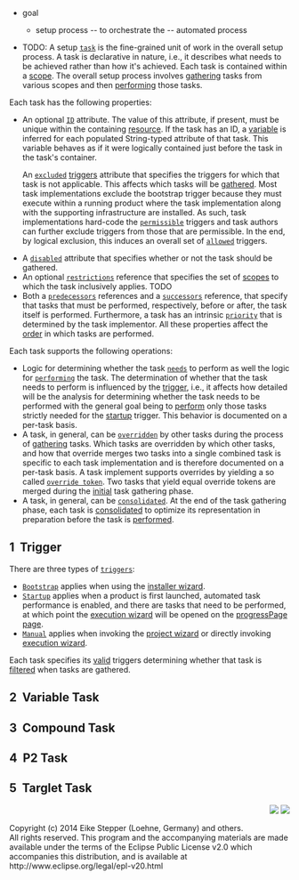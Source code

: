 * goal
  * setup process -- to orchestrate the -- automated process

* TODO:
 A setup <a href="../../javadoc/org/eclipse/oomph/setup/SetupTask.html" title="Interface in org.eclipse.oomph.setup"><code>task</code></a> is the fine-grained unit of work in the overall setup process.
 A task is declarative in nature,
 i.e., it describes what needs to be achieved rather than how it's achieved.
 Each task is contained within a <a href="DocScope.html" title="Article in Oomph Setup Documentation">scope</a>.
 The overall setup process involves <a href="DocTaskComposition.html" title="Article in Oomph Setup Documentation">gathering</a> tasks from various scopes
 and then <a href="DocTaskExecution.html" title="Article in Oomph Setup Documentation">performing</a> those tasks.
 </p>

<a name="DocTask.properties">
<p>
 Each task has the following properties:
 <ul>

<a name="DocTask.id">
<li>
 An optional <a href="../../javadoc/org/eclipse/oomph/setup/SetupTask.html#getID()" title="Method in org.eclipse.oomph.setup.SetupTask"><code>ID</code></a> attribute.
 The value of this attribute,
 if present,
 must be unique within the containing <a href="DocSetupResource.html" title="Article in Oomph Setup Documentation">resource</a>.
 If the task has an ID,
 a <a href="DocTask.html#DocVariableTask" title="Chapter in Oomph Setup Documentation">variable</a> is inferred for each populated String-typed attribute of that task.
 This variable behaves as if it were logically contained just before the task in the task's container.
 </li>

<a name="DocTask.excludedTriggers">
<p>
 An <a href="../../javadoc/org/eclipse/oomph/setup/SetupTask.html#getExcludedTriggers()" title="Method in org.eclipse.oomph.setup.SetupTask"><code>excluded</code></a> <a href="DocTask.html#DocTrigger" title="Chapter in Oomph Setup Documentation">triggers</a> attribute
 that specifies the triggers for which that task is not applicable.
 This affects which tasks will be <a href="DocTaskComposition.html" title="Article in Oomph Setup Documentation">gathered</a>.
 Most task implementations exclude the bootstrap trigger
 because they must execute within a running product where the task implementation along with the supporting infrastructure are installed.
 As such, task implementations hard-code the <a href="../../javadoc/org/eclipse/oomph/setup/SetupTask.html#getValidTriggers()" title="Method in org.eclipse.oomph.setup.SetupTask"><code>permissible</code></a> triggers
 and task authors can further exclude triggers from those that are permissible.
 In the end,
 by logical exclusion,
 this induces an overall set of <a href="../../javadoc/org/eclipse/oomph/setup/SetupTask.html#getTriggers()" title="Method in org.eclipse.oomph.setup.SetupTask"><code>allowed</code></a> triggers.
 </li>

<a name="DocTask.disabled">
<li>
 A <a href="../../javadoc/org/eclipse/oomph/setup/SetupTask.html#isDisabled()" title="Method in org.eclipse.oomph.setup.SetupTask"><code>disabled</code></a> attribute that specifies whether or not the task should be gathered.
 </li>

<a name="DocTask.restrictions">
<li>
 An optional <a href="../../javadoc/org/eclipse/oomph/setup/SetupTask.html#getRestrictions()" title="Method in org.eclipse.oomph.setup.SetupTask"><code>restrictions</code></a> reference
 that specifies the set of <a href="DocScope.html" title="Article in Oomph Setup Documentation">scopes</a> to which the task inclusively applies.
 TODO
 </li>

<a name="DocTask.order">
<li>
 Both a <a href="../../javadoc/org/eclipse/oomph/setup/SetupTask.html#getPredecessors()" title="Method in org.eclipse.oomph.setup.SetupTask"><code>predecessors</code></a> references and a <a href="../../javadoc/org/eclipse/oomph/setup/SetupTask.html#getSuccessors()" title="Method in org.eclipse.oomph.setup.SetupTask"><code>successors</code></a> reference,
 that specify that tasks that must be performed, respectively, before or after, the task itself is performed.
 Furthermore, a task has an intrinsic <a href="../../javadoc/org/eclipse/oomph/setup/SetupTask.html#getPriority()" title="Method in org.eclipse.oomph.setup.SetupTask"><code>priority</code></a> that is determined by the task implementor.
 All these properties affect the <a href="DocTaskComposition.html#Reorder" title="Chapter in Oomph Setup Documentation">order</a> in which tasks are performed.
 </li>

<a name="DocTask.operations">
</ul>
 <p>
 Each task supports the following operations:
 <ul>

<a name="DocTask.performance">
<li>
 Logic for determining whether the task <a href="../../javadoc/org/eclipse/oomph/setup/SetupTask.html#isNeeded(org.eclipse.oomph.setup.SetupTaskContext)" title="Method in org.eclipse.oomph.setup.SetupTask"><code>needs</code></a> to perform
 as well the logic for <a href="../../javadoc/org/eclipse/oomph/setup/SetupTask.html#perform(org.eclipse.oomph.setup.SetupTaskContext)" title="Method in org.eclipse.oomph.setup.SetupTask"><code>performing</code></a> the task.
 The determination of whether that the task needs to perform
 is influenced by the <a href="DocTask.html#DocTrigger" title="Chapter in Oomph Setup Documentation">trigger</a>,
 i.e.,
 it affects how detailed will be the analysis for determining whether the task needs to be performed
 with the general goal being to <a href="DocTaskExecution.html" title="Article in Oomph Setup Documentation">perform</a> only those tasks strictly needed for the <a href="DocTask.html#DocTrigger.startup" title="Section in Oomph Setup Documentation">startup</a> trigger.
 This behavior is documented on a per-task basis.
 </li>

<a name="DocTask.override">
<li>
 A task, in general, can be <a href="../../javadoc/org/eclipse/oomph/setup/SetupTask.html#overrideFor(org.eclipse.oomph.setup.SetupTask)" title="Method in org.eclipse.oomph.setup.SetupTask"><code>overridden</code></a> by other tasks during the process of <a href="DocTaskComposition.html" title="Article in Oomph Setup Documentation">gathering</a> tasks.
 Which tasks are overridden by which other tasks,
 and how that override merges two tasks into a single combined task
 is specific to each task implementation and is therefore documented on a per-task basis.
 A task implement supports overrides by yielding a so called <a href="../../javadoc/org/eclipse/oomph/setup/SetupTask.html#getOverrideToken()" title="Method in org.eclipse.oomph.setup.SetupTask"><code>override token</code></a>.
 Two tasks that yield equal override tokens are merged during the <a href="DocTaskComposition.html#InitialPhase" title="Chapter in Oomph Setup Documentation">initial</a> task gathering phase.
 </li>

<a name="DocTask.consolidate">
<li>
 A task, in general, can be <a href="../../javadoc/org/eclipse/oomph/setup/SetupTask.html#consolidate()" title="Method in org.eclipse.oomph.setup.SetupTask"><code>consolidated</code></a>.
 At the end of the task gathering phase,
 each task is <a href="DocTaskComposition.html#Consolidation" title="Chapter in Oomph Setup Documentation">consolidated</a> to optimize its representation in preparation before the task is <a href="DocTaskExecution.html" title="Article in Oomph Setup Documentation">performed</a>.
 </li>

<a name="DocTask.footer">
</ul>
 </p>

<h2><a name="DocTrigger"></a>1&nbsp;&nbsp;Trigger</h2>


<a name="DocTrigger.introduction">
<p>
 There are three types of <a href="../../javadoc/org/eclipse/oomph/setup/Trigger.html" title="Class in org.eclipse.oomph.setup"><code>triggers</code></a>:
 <ul>

<a name="DocTrigger.bootstrap">
<li>
 <a href="../../javadoc/org/eclipse/oomph/setup/Trigger.html#BOOTSTRAP" title="Field in org.eclipse.oomph.setup.Trigger"><code>Bootstrap</code></a> applies when using the <a href="../user/wizard/DocInstallWizard.html" title="Article in Oomph Setup Documentation">installer wizard</a>.
 </li>

<a name="DocTrigger.startup">
<li>
 <a href="../../javadoc/org/eclipse/oomph/setup/Trigger.html#STARTUP" title="Field in org.eclipse.oomph.setup.Trigger"><code>Startup</code></a> applies when a product is first launched, automated task performance is enabled, and there are tasks that need to be performed,
 at which point the <a href="../user/wizard/DocUpdateWizard.html" title="Article in Oomph Setup Documentation">execution wizard</a> will be opened on the <a href="../user/wizard/DocConfirmationPage.html" title="Article in Oomph Setup Documentation">progressPage page</a>.
 </li>

<a name="DocTrigger.manual">
<li>
 <a href="../../javadoc/org/eclipse/oomph/setup/Trigger.html#MANUAL" title="Field in org.eclipse.oomph.setup.Trigger"><code>Manual</code></a> applies when invoking the <a href="../user/wizard/DocImportWizard.html" title="Article in Oomph Setup Documentation">project wizard</a> or directly invoking <a href="../user/wizard/DocUpdateWizard.html" title="Article in Oomph Setup Documentation">execution wizard</a>.
 </li>

<a name="DocTrigger.summary">
</ul>
 <p>
 Each task specifies its <a href="DocTask.html.excludedTriggers" title="Section in Oomph Setup Documentation">valid</a> triggers
 determining whether that task is <a href="DocTaskComposition.html#Filter" title="Chapter in Oomph Setup Documentation">filtered</a> when tasks are gathered.
 </p>

<h2><a name="DocVariableTask"></a>2&nbsp;&nbsp;Variable Task</h2>


<h2><a name="DocCompoundTask"></a>3&nbsp;&nbsp;Compound Task</h2>


<h2><a name="DocP2Task"></a>4&nbsp;&nbsp;P2 Task</h2>


<h2><a name="DocTargletTask"></a>5&nbsp;&nbsp;Targlet Task</h2>


<p align="right">
<a href="DocTaskExecution.html" title="Backward to Task Execution"><img src="../../images/backward.png" border="0"></a>&nbsp;<a href="DocVariableRecording.html" title="Forward to Variable Recording"><img src="../../images/forward.png" border="0"></a></p>
<!-- <div class="help_breadcrumbs breadcrumbs_bottom"><a href="../Overview.html" title="Oomph Setup Documentation">Oomph Setup Documentation</a> > <a href="index.html" title="Category in Oomph Setup Documentation">Concepts</a></div> -->

<div class="copyright">Copyright (c) 2014 Eike Stepper (Loehne, Germany) and others.<br>All rights reserved. This program and the accompanying materials are made available under the terms of the Eclipse Public License v2.0 which accompanies this distribution, and is available at http://www.eclipse.org/legal/epl-v20.html</div>
</body>
</html>
